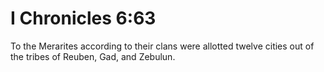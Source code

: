 # I Chronicles 6:63

To the Merarites according to their clans were allotted twelve cities out of the tribes of Reuben, Gad, and Zebulun.
